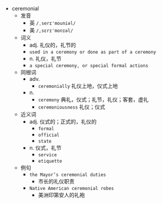 - ceremonial
  - 发音
    - 英 `/ˌserɪ'mouniəl/`
    - 美 `/,sɛrɪ'monɪəl/`
  - 词义
    - adj. 礼仪的，礼节的
    - `used in a ceremony or done as part of a ceremony`
    - n. 礼仪，礼节
    - `a special ceremony, or special formal actions`
  - 同根词
    - adv.
      - `ceremonially` 礼仪上地，仪式上地
    - n.
      - `ceremony` 典礼，仪式；礼节，礼仪；客套，虚礼
      - `ceremoniousness` 礼仪；仪式
  - 近义词
    - adj. 仪式的；正式的，礼仪的
      - `formal`
      - `official`
      - `state`
    - n. 仪式，礼节
      - `service`
      - `etiquette`
  - 例句
    - `the Mayor’s ceremonial duties`
      - 市长的礼仪职责
    - `Native American ceremonial robes`
      - 美洲印第安人的礼袍

